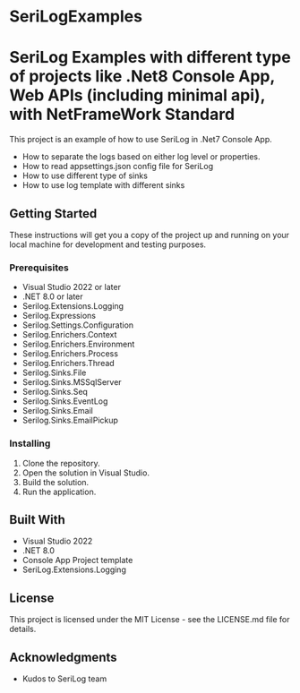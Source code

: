 # SeriLogExamples

# SeriLog Examples with different type of projects like .Net8 Console App, Web APIs (including minimal api), with NetFrameWork Standard

This project is an example of how to use SeriLog in .Net7 Console App. 
- How to separate the logs based on either log level or properties.
- How to read appsettings.json config file for SeriLog
- How to use different type of sinks
- How to use log template with different sinks
  

## Getting Started

These instructions will get you a copy of the project up and running on your local machine for development and testing purposes.

### Prerequisites

- Visual Studio 2022 or later
- .NET 8.0 or later
- Serilog.Extensions.Logging
- Serilog.Expressions
- Serilog.Settings.Configuration
- Serilog.Enrichers.Context
- Serilog.Enrichers.Environment
- Serilog.Enrichers.Process
- Serilog.Enrichers.Thread
- Serilog.Sinks.File
- Serilog.Sinks.MSSqlServer
- Serilog.Sinks.Seq
- Serilog.Sinks.EventLog
- Serilog.Sinks.Email
- Serilog.Sinks.EmailPickup

### Installing

1. Clone the repository.
2. Open the solution in Visual Studio.
3. Build the solution.
4. Run the application.

## Built With

- Visual Studio 2022
- .NET 8.0
- Console App Project template
- SeriLog.Extensions.Logging

## License

This project is licensed under the MIT License - see the LICENSE.md file for details.

## Acknowledgments

- Kudos to SeriLog team
